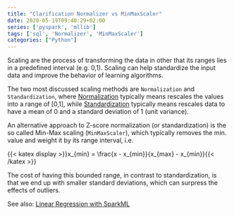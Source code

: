 ```yaml
---
title: "Clarification Normalizer vs MinMaxScaler"
date: 2020-05-19T09:40:29+02:00
series: ['pyspark', 'mllib']
tags: ['sql', 'Normalizer', 'MinMaxScaler']
categories: ["Python"]
---
```


Scaling are the process of transforming the data in other that its ranges lies in a predefined interval (e.g. 0,1). Scaling can help standardize the input data and improve the behavior of learning algorithms.

The two most discussed scaling methods are `Normalization` and `Standardization`, where [Normalization](https://spark.apache.org/docs/latest/api/python/pyspark.ml.html#pyspark.ml.feature.Normalizer) typically means rescales the values into a range of [0,1], while [Standardization](https://spark.apache.org/docs/latest/api/python/pyspark.ml.html#pyspark.ml.feature.StandardScaler) typically means rescales data to have a mean of 0 and a standard deviation of 1 (unit variance).

An alternative approach to Z-score normalization (or standardization) is the so called Min-Max scaling (`MinMaxScaler`), which typically removes the min. value and weight it by its range interval, i.e.

{{< katex display >}}x_{min} = \frac{x - x_{min}}{x_{max} - x_{min}}{{< /katex >}}

The cost of having this bounded range, in contrast to standardization, is that we end up with smaller standard deviations, which can surpress the effects of outliers.

See also: [Linear Regression with SparkML](/posts/python/pyspark/linear-regression-with-sparkml)